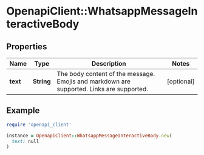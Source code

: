 # OpenapiClient::WhatsappMessageInteractiveBody

## Properties

| Name | Type | Description | Notes |
| ---- | ---- | ----------- | ----- |
| **text** | **String** | The body content of the message. Emojis and markdown are supported. Links are supported. | [optional] |

## Example

```ruby
require 'openapi_client'

instance = OpenapiClient::WhatsappMessageInteractiveBody.new(
  text: null
)
```

